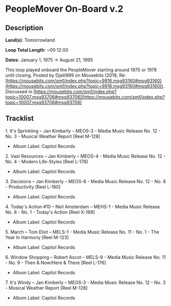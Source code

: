 # PeopleMover On-Board v.2

## Description

**Land(s)**: Tomorrowland

**Loop Total Length**: ~00:12:00

**Dates**: January 1, 1975 → August 21, 1995

This loop played onboard the PeopleMover starting around 1975 or 1976 until closing. Posted by Djaili999 on Mousebits (2018; Re: [https://mousebits.com/smf/index.php?topic=9916.msg93160#msg93160](https://mousebits.com/smf/index.php?topic=9916.msg93160#msg93160)). Discussed in [https://mousebits.com/smf/index.php?topic=10007.msg93706#msg93706](https://mousebits.com/smf/index.php?topic=10007.msg93706#msg93706)

## Tracklist

1\. It's Sprinkling – Jan Kimberly – MEOS-3 - Media Music Release No. 12 - No. 3 - Musical Weather Report [Reel M-128]

- Album Label: Capitol Records

2\. Vast Resources – Jan Kimberly – MEOS-4 - Media Music Release No. 12 - No. 4 - Modern Life-Styles [Reel L-178]

- Album Label: Capitol Records

3\. Decisions – Jan Kimberly – MEOS-8 - Media Music Release No. 12 - No. 8 - Productivity [Reel L-180]

- Album Label: Capitol Records

4\. Today's Action #10 – Neil Amsterdam – MEHS-1 - Media Music Release No. 8 - No. 1 - Today's Action [Reel X-168]

- Album Label: Capitol Records

5\. March – Tom Eliot – MELS-1 - Media Music Release No. 11 - No. 1 - The Year In Harmony [Reel M-123]

- Album Label: Capitol Records

6\. Window Shopping – Robert Ascot – MELS-9 - Media Music Release No. 11 - No. 9 - Then & Now/Here & There [Reel L-176]

- Album Label: Capitol Records

7\. It's Windy – Jan Kimberly – MEOS-3 - Media Music Release No. 12 - No. 3 - Musical Weather Report [Reel M-128]

- Album Label: Capitol Records
